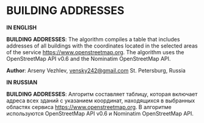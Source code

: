 # BUILDING ADDRESSES

**IN ENGLISH**

**BUILDING ADDRESSES**: The algorithm compiles a table that includes
addresses of all buildings with the coordinates located in the selected areas of the service https://www.openstreetmap.org.
The algorithm uses the OpenStreetMap API v0.6 and the Nominatim OpenStreetMap API.

**Author**: Arseny Vezhlev, vensky242@gmail.com
St. Petersburg, Russia

**IN RUSSIAN**

**BUILDING ADDRESSES**: Алгоритм составляет таблицу, которая включает
адреса всех зданий с указанием координат, находящихся в выбранных областях
сервиса https://www.openstreetmap.org.
В алгоритме используются OpenStreetMap API v0.6 и Nominatim OpenStreetMap API.

